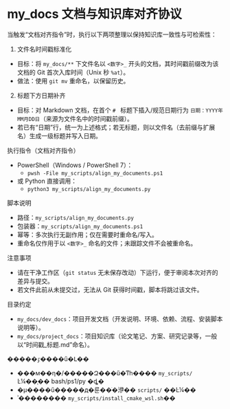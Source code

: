# my_docs 文档与知识库对齐协议

当触发“文档对齐指令”时，执行以下两项整理以保持知识库一致性与可检索性：

1) 文件名时间戳标准化
- 目标：将 `my_docs/**` 下文件名以 `<数字>_` 开头的文档，其时间戳前缀改为该文档的 Git 首次入库时间（Unix 秒 `%at`）。
- 做法：使用 `git mv` 重命名，以保留历史。

2) 标题下方日期补齐
- 目标：对 Markdown 文档，在首个 `# ` 标题下插入/规范日期行为 `日期：YYYY年MM月DD日`（来源为文件名中的时间戳前缀）。
- 若已有“日期”行，统一为上述格式；若无标题，则以文件名（去前缀与扩展名）生成一级标题并写入日期。

执行指令（文档对齐指令）
- PowerShell（Windows / PowerShell 7）：
  - `pwsh -File my_scripts/align_my_documents.ps1`
- 或 Python 直接调用：
  - `python3 my_scripts/align_my_documents.py`

脚本说明
- 路径：`my_scripts/align_my_documents.py`
- 包装器：`my_scripts/align_my_documents.ps1`
- 幂等：多次执行无副作用；仅在需要时重命名/写入。
- 重命名仅作用于以 `<数字>_` 命名的文件；未跟踪文件不会被重命名。

注意事项
- 请在干净工作区（`git status` 无未保存改动）下运行，便于审阅本次对齐的差异与提交。
- 若文件此前从未提交过，无法从 Git 获得时间戳，脚本将跳过该文件。

目录约定
- `my_docs/dev_docs`：项目开发文档（开发说明、环境、依赖、流程、安装脚本说明等）。
- `my_docs/project_docs`：项目知识库（论文笔记、方案、研究记录等，一般以“时间戳_标题.md”命名）。
 
�����ٷ����ű�Լ��
- ���м��η�/�����Զ���ű�ͳһ���� `my_scripts/` Ŀ¼��֧�� bash/ps1/py �ȡ�
- �µ����ű�����д�룬��ֹ�洢�� `scripts/` ��Ŀ¼��
- ʾ�������� `my_scripts/install_cmake_wsl.sh`��
